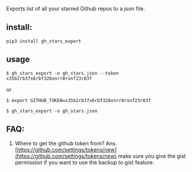 Exports list of all your starred Github repos to a json file.


## install:

```
pip3 install gh_stars_export
```

## usage

```
$ gh_stars_export -o gh_stars.json --token x35b2rb37x6rbf328xnrr8rxnf23r83f
```

or 
```
$ export GITHUB_TOKEN=x35b2rb37x6rbf328xnrr8rxnf23r83f

$ gh_stars_export -o gh_stars.json
```

## FAQ: 

1. Where to get the github token from?
Ans. [https://github.com/settings/tokens/new](https://github.com/settings/tokens/new)
make sure you give the gist permission if you want to use the backup to gist feature.
